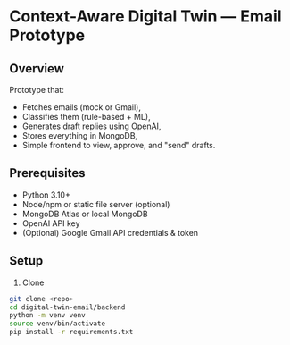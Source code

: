 # Context-Aware Digital Twin — Email Prototype

## Overview
Prototype that:
- Fetches emails (mock or Gmail),
- Classifies them (rule-based + ML),
- Generates draft replies using OpenAI,
- Stores everything in MongoDB,
- Simple frontend to view, approve, and "send" drafts.

## Prerequisites
- Python 3.10+
- Node/npm or static file server (optional)
- MongoDB Atlas or local MongoDB
- OpenAI API key
- (Optional) Google Gmail API credentials & token

## Setup

1. Clone
```bash
git clone <repo>
cd digital-twin-email/backend
python -m venv venv
source venv/bin/activate
pip install -r requirements.txt
